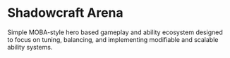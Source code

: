 # Shadowcraft Arena

Simple MOBA-style hero based gameplay and ability ecosystem designed to focus on tuning, balancing, and implementing modifiable and scalable ability systems.
